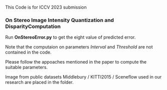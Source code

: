 This Code is for ICCV 2023 submission 
### On Stereo Image Intensity Quantization and DisparityComputation

Run **OnStereoError.py** to get the eight value of predicted error.

Note that the computaion on parameters *Interval* and *Threshold* are not contained in the code.

Please follow the appoaches mentioned in the paper to compute the suitable parameters.

Image from public datasets Middlebury / KITTI2015 / Sceneflow used in our research are placed in the folder.  